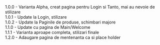 1.0.0 - Varianta Alpha, creat pagina pentru Login si Tanto, mai au nevoie de stilizare <br>
1.0.1 - Update la Login, stilizare <br>
1.0.2 - Update la Paginile de produse, schimbari majore <br>
1.1.0 - Update cu pagina de Main/Welcome <br>
1.1.1 - Varianta aproape completa, stilizari finale <br>
1.2.0 - Adaugare pagina de mentenanta ca si place holder <br>
